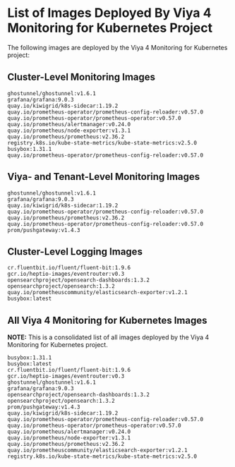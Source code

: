 # List of Images Deployed By Viya 4 Monitoring for Kubernetes Project

The following images are deployed by the Viya 4 Monitoring for Kubernetes project:

## Cluster-Level Monitoring Images

```plaintext
ghostunnel/ghostunnel:v1.6.1
grafana/grafana:9.0.3
quay.io/kiwigrid/k8s-sidecar:1.19.2
quay.io/prometheus-operator/prometheus-config-reloader:v0.57.0
quay.io/prometheus-operator/prometheus-operator:v0.57.0
quay.io/prometheus/alertmanager:v0.24.0
quay.io/prometheus/node-exporter:v1.3.1
quay.io/prometheus/prometheus:v2.36.2
registry.k8s.io/kube-state-metrics/kube-state-metrics:v2.5.0
busybox:1.31.1
quay.io/prometheus-operator/prometheus-config-reloader:v0.57.0
```

## Viya- and Tenant-Level Monitoring Images

```plaintext
ghostunnel/ghostunnel:v1.6.1
grafana/grafana:9.0.3
quay.io/kiwigrid/k8s-sidecar:1.19.2
quay.io/prometheus-operator/prometheus-config-reloader:v0.57.0
quay.io/prometheus/prometheus:v2.36.2
quay.io/prometheus-operator/prometheus-config-reloader:v0.57.0
prom/pushgateway:v1.4.3
```

## Cluster-Level Logging Images

```plaintext
cr.fluentbit.io/fluent/fluent-bit:1.9.6
gcr.io/heptio-images/eventrouter:v0.3
opensearchproject/opensearch-dashboards:1.3.2
opensearchproject/opensearch:1.3.2
quay.io/prometheuscommunity/elasticsearch-exporter:v1.2.1
busybox:latest
```

## All Viya 4 Monitoring for Kubernetes Images

**NOTE:**  This is a consolidated list of all images deployed by the Viya 4 Monitoring for Kubernetes project.

```plaintext
busybox:1.31.1
busybox:latest
cr.fluentbit.io/fluent/fluent-bit:1.9.6
gcr.io/heptio-images/eventrouter:v0.3
ghostunnel/ghostunnel:v1.6.1
grafana/grafana:9.0.3
opensearchproject/opensearch-dashboards:1.3.2
opensearchproject/opensearch:1.3.2
prom/pushgateway:v1.4.3
quay.io/kiwigrid/k8s-sidecar:1.19.2
quay.io/prometheus-operator/prometheus-config-reloader:v0.57.0
quay.io/prometheus-operator/prometheus-operator:v0.57.0
quay.io/prometheus/alertmanager:v0.24.0
quay.io/prometheus/node-exporter:v1.3.1
quay.io/prometheus/prometheus:v2.36.2
quay.io/prometheuscommunity/elasticsearch-exporter:v1.2.1
registry.k8s.io/kube-state-metrics/kube-state-metrics:v2.5.0
```

